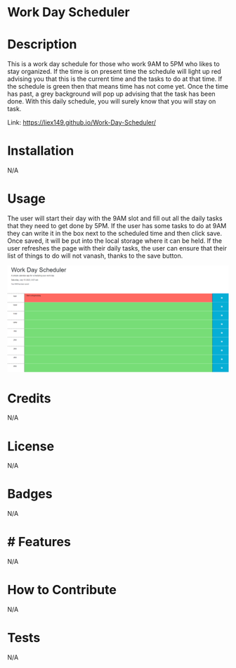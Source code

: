 # Work Day Scheduler 

# Description
This is a work day schedule for those who work 9AM to 5PM who likes to stay organized. If the time is on present time the schedule will light up red advising you that this is the current time and the tasks to do at that time. If the schedule is green then that means time has not come yet. Once the time has past, a grey background will pop up advising that the task has been done. With this daily schedule, you will surely know that you will stay on task. 


Link: https://liex149.github.io/Work-Day-Scheduler/

# Installation
N/A

# Usage
The user will start their day with the 9AM slot and fill out all the daily tasks that they need to get done by 5PM. If the user has some tasks to do at 9AM they can write it in the box next to the scheduled time and then click save. Once saved, it will be put into the local storage where it can be held. If the user refreshes the page with their daily tasks, the user can ensure that their list of things to do will not vanash, thanks to the save button. 

![Work Day Schedule](Assets/workDaySchedule.PNG)


# Credits
N/A

# License
N/A

# Badges
N/A

# # Features
N/A

# How to Contribute
N/A

# Tests
N/A

